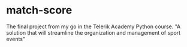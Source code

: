 # match-score
The final project from my go in the Telerik Academy Python course. "A solution that will streamline the organization and management of sport events"
